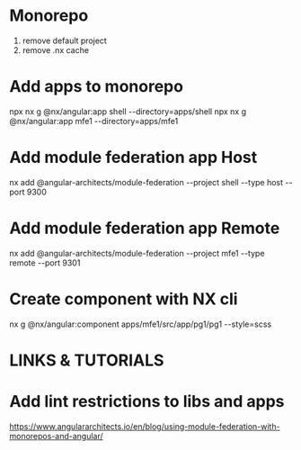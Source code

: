 # Monorepo

1) remove default project
2) remove .nx cache

# Add apps to monorepo
npx nx g @nx/angular:app shell --directory=apps/shell
npx nx g @nx/angular:app mfe1 --directory=apps/mfe1

# Add module federation app Host
nx add @angular-architects/module-federation --project shell --type host --port 9300

# Add module federation app Remote
nx add @angular-architects/module-federation --project mfe1 --type remote --port 9301

# Create component with NX cli
nx g @nx/angular:component apps/mfe1/src/app/pg1/pg1 --style=scss




# LINKS & TUTORIALS

# Add lint restrictions to libs and apps
https://www.angulararchitects.io/en/blog/using-module-federation-with-monorepos-and-angular/